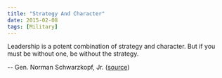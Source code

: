 ```yaml
---
title: "Strategy And Character"
date: 2015-02-08
tags: [Military]
---
```


Leadership is a potent combination of strategy and character. But if you must be without one, be without the strategy.

-- Gen. Norman Schwarzkopf, Jr. ([source][source])

[source]: https://www.facebook.com/USarmy/photos/a.81109118557.82903.44053938557/10152797783298558/
